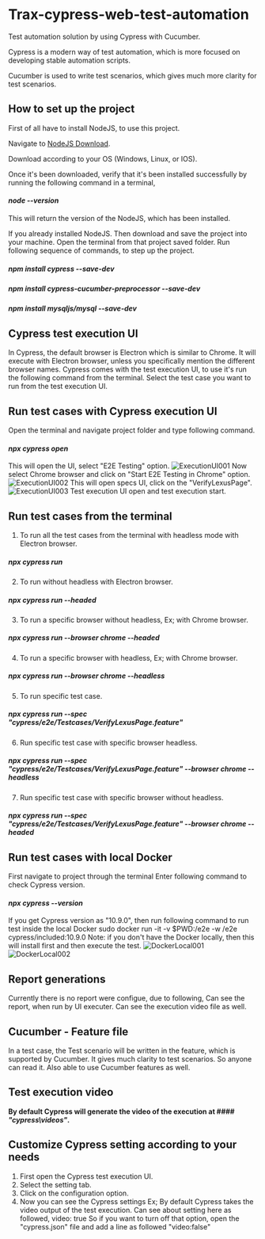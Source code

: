 # Trax-cypress-web-test-automation

Test automation solution by using Cypress with Cucumber.

Cypress is a modern way of test automation, which is more focused on developing stable automation scripts.

Cucumber is used to write test scenarios, which gives much more clarity for test scenarios.

## How to set up the project

First of all have to install NodeJS, to use this project.

Navigate to [NodeJS Download](https://nodejs.org/en/download/).

Download according to your OS (Windows, Linux, or IOS).

Once it's been downloaded, verify that it's been installed successfully by running the following command in a terminal,

#### _node --version_
This will return the version of the NodeJS, which has been installed.


If you already installed NodeJS.
Then download and save the project into your machine.
Open the terminal from that project saved folder.
Run following sequence of commands, to step up the project.
##### _npm install cypress --save-dev_
##### _npm install cypress-cucumber-preprocessor --save-dev_
##### _npm install mysqljs/mysql --save-dev_

## Cypress test execution UI
In Cypress, the default browser is Electron which is similar to Chrome. It will execute with Electron browser,
unless you specifically mention the different browser names.
Cypress comes with the test execution UI, to use it's run the following command from the terminal.
Select the test case you want to run from the test execution UI.

## Run test cases with Cypress execution UI
Open the terminal and navigate project folder and type following command.
#### _npx cypress open_
This will open the UI, select "E2E Testing" option.
![ExecutionUI001](https://user-images.githubusercontent.com/13979537/193386075-2ae6b130-bd97-465b-81fe-ea6fcad02867.png)
Now select Chrome browser and click on "Start E2E Testing in Chrome" option.
![ExecutionUI002](https://user-images.githubusercontent.com/13979537/193386098-6a66ee9b-cd65-4683-a955-b0e8055c527b.png)
This will open specs UI, click on the "VerifyLexusPage".
![ExecutionUI003](https://user-images.githubusercontent.com/13979537/193386107-e67d0816-b31c-47cd-a896-d772ebb0e54c.png)
Test execution UI open and test execution start.

## Run test cases from the terminal
1. To run all the test cases from the terminal with headless mode with Electron browser.
##### _npx cypress run_
2. To run without headless with Electron browser.
##### _npx cypress run --headed_
3. To run a specific browser without headless, Ex; with Chrome browser.
##### _npx cypress run --browser chrome --headed_
4. To run a specific browser with headless, Ex; with Chrome browser.
##### _npx cypress run --browser chrome --headless_
5. To run specific test case.
##### _npx cypress run --spec "cypress/e2e/Testcases/VerifyLexusPage.feature"_
6. Run specific test case with specific browser headless.
##### _npx cypress run --spec "cypress/e2e/Testcases/VerifyLexusPage.feature" --browser chrome --headless_
7. Run specific test case with specific browser without headless.
##### _npx cypress run --spec "cypress/e2e/Testcases/VerifyLexusPage.feature" --browser chrome --headed_

## Run test cases with local Docker
First navigate to project through the terminal
Enter following command to check Cypress version.
#### _npx cypress --version_
If you get Cypress version as "10.9.0", then run following command to run test inside the local Docker
sudo docker run -it -v $PWD:/e2e -w /e2e cypress/included:10.9.0
Note: if you don't have the Docker locally, then this will install first and then execute the test.
![DockerLocal001](https://user-images.githubusercontent.com/13979537/193386376-0c553b70-c14d-4c48-bbdc-f757444eaf93.png)
![DockerLocal002](https://user-images.githubusercontent.com/13979537/193386383-a1293b0e-23ed-4a45-bd9e-9babadc1bdc2.png)

## Report generations
Currently there is no report were configue, due to following,
Can see the report, when run by UI executer.
Can see the execution video file as well.

## Cucumber - Feature file
In a test case, the Test scenario will be written in the feature, which is supported by Cucumber.
It gives much clarity to test scenarios. So anyone can read it. Also able to use Cucumber features as well.

## Test execution video
**By default Cypress will generate the video of the execution at #### _"cypress\videos"_.**

## Customize Cypress setting according to your needs
1. First open the Cypress test execution UI.
2. Select the setting tab.
3. Click on the configuration option.
4. Now you can see the Cypress settings
Ex; By default Cypress takes the video output of the test execution.
Can see about setting here as followed,
video: true
So if you want to turn off that option, open the "cypress.json" file and add a line as followed
"video:false"

